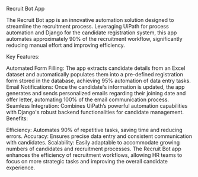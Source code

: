 Recruit Bot App

The Recruit Bot app is an innovative automation solution designed to streamline the recruitment process. Leveraging UiPath for process automation and Django for the candidate registration system, this app automates approximately 90% of the recruitment workflow, significantly reducing manual effort and improving efficiency.

Key Features:

Automated Form Filling: The app extracts candidate details from an Excel dataset and automatically populates them into a pre-defined registration form stored in the database, achieving 95% automation of data entry tasks.
Email Notifications: Once the candidate's information is updated, the app generates and sends personalized emails regarding their joining date and offer letter, automating 100% of the email communication process.
Seamless Integration: Combines UiPath’s powerful automation capabilities with Django's robust backend functionalities for candidate management.
Benefits:

Efficiency: Automates 90% of repetitive tasks, saving time and reducing errors.
Accuracy: Ensures precise data entry and consistent communication with candidates.
Scalability: Easily adaptable to accommodate growing numbers of candidates and recruitment processes.
The Recruit Bot app enhances the efficiency of recruitment workflows, allowing HR teams to focus on more strategic tasks and improving the overall candidate experience.


